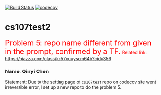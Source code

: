 [![Build Status](https://travis-ci.com/Kimi71Jedidiah/cs107test2.svg?branch=main)](https://travis-ci.com/Kimi71Jedidiah/cs107test2)
[![codecov](https://codecov.io/gh/Kimi71Jedidiah/cs107test2/branch/main/graph/badge.svg?token=XNDRVOC7U4)](undefined)
# cs107test2
 
<font color=red size=5 >Problem 5: repo name different from given in the prompt, confirmed by a TF. </font>
<font color=red>Related link:</font>
 <https://piazza.com/class/kc57xuuysdm64b?cid=356>
 
### Name: Qinyi Chen

Statement: Due to the setting page of `cs107test` repo on codecov site went irreversible error, I set up a new repo to do the problem 5.


